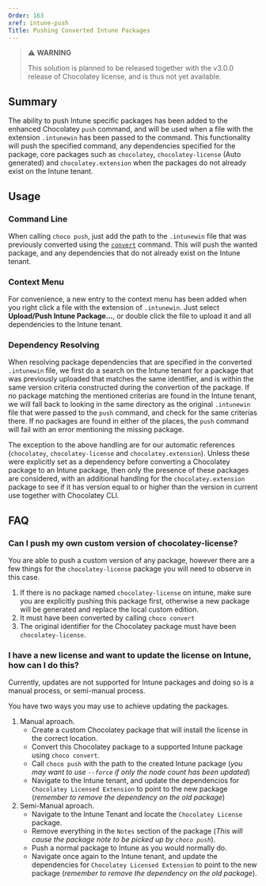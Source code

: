 ```yaml
---
Order: 163
xref: intune-push
Title: Pushing Converted Intune Packages
---
```


> :warning: **WARNING**
>
> This solution is planned to be released together with the v3.0.0 release of Chocolatey license, and is thus not yet available.

## Summary

The ability to push Intune specific packages has been added to the enhanced Chocolatey `push` command, and will be used when a file with the extension `.intunewin` has been passed to the command.
This functionality will push the specified command, any dependencies specified for the package, core packages such as `chocolatey`, `chocolatey-license` (Auto generated) and `chocolatey.extension` when the packages do not already exist on the Intune tenant.

## Usage

### Command Line

When calling `choco push`, just add the path to the `.intunewin` file that was previously converted using the [`convert`](xref:intune-convert) command.
This will push the wanted package, and any dependencies that do not already exist on the Intune tenant.

### Context Menu

For convenience, a new entry to the context menu has been added when you right click a file with the extension of `.intunewin`.
Just select **Upload/Push Intune Package...**, or double click the file to upload it and all dependencies to the Intune tenant.

### Dependency Resolving

When resolving package dependencies that are specified in the converted `.intunewin` file, we first do a search on the Intune tenant
for a package that was previously uploaded that matches the same identifier, and is within the same version criteria constructed during
the convertion of the package.
If no package matching the mentioned criterias are found in the Intune tenant, we will fall back to looking in the same directory as the original
`.intunewin` file that were passed to the `push` command, and check for the same criterias there.
If no packages are found in either of the places, the `push` command will fail with an error mentioning the missing package.

The exception to the above handling are for our automatic references (`chocolatey`, `chocolatey-license` and `chocolatey.extension`).
Unless these were explicitly set as a dependency before converting a Chocolatey package to an Intune package, then only the presence
of these packages are considered, with an additional handling for the `chocolatey.extension` package to see if it has version equal to
or higher than the version in current use together with Chocolatey CLI.

## FAQ

### Can I push my own custom version of chocolatey-license?

You are able to push a custom version of any package, however there are a few things for the `chocolatey-license` package you will need to observe in this case.

1. If there is no package named `chocolatey-license` on intune, make sure you are explicitly pushing this package first, otherwise a new package will be generated and replace the local custom edition.
2. It must have been converted by calling `choco convert`
3. The original identifier for the Chocolatey package must have been `chocolatey-license`.

### I have a new license and want to update the license on Intune, how can I do this?

Currently, updates are not supported for Intune packages and doing so is a manual process, or semi-manual process.

You have two ways you may use to achieve updating the packages.

1. Manual aproach.
   - Create a custom Chocolatey package that will install the license in the correct location.
   - Convert this Chocolatey package to a supported Intune package using `choco convert`.
   - Call `choco push` with the path to the created Intune package (*you may want to use `--force` if only the node count has been updated*)
   - Navigate to the Intune tenant, and update the dependencios for `Chocolatey Licensed Extension` to point to the new package (*remember to remove the dependency on the old package*)
2. Semi-Manual aproach.
   - Navigate to the Intune Tenant and locate the `Chocolatey License` package.
   - Remove everything in the `Notes` section of the package (*This will cause the package note to be picked up by `choco push`*).
   - Push a normal package to Intune as you would normally do.
   - Navigate once again to the Intune tenant, and update the dependencies for `Chocolatey Licensed Extension` to point to the new package (*remember to remove the dependency on the old package*).
